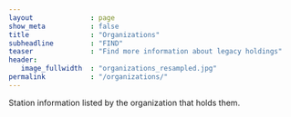 ```yaml
---
layout              : page
show_meta           : false
title               : "Organizations"
subheadline         : "FIND"
teaser              : "Find more information about legacy holdings"
header:
   image_fullwidth  : "organizations_resampled.jpg"
permalink           : "/organizations/"
---
```


Station information listed by the organization that holds them.

